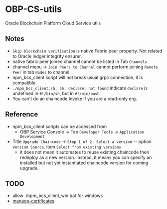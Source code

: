 # OBP-CS-utils
Oracle Blockchain Platform Cloud Service utils

## Notes
- `Skip blockchain verification` is native Fabric peer property. Not related to Oracle ledger integrity ensurer.
- native fabric peer joined channel cannot be listed in Tab `Channels`
- channel menu -> `Join Peers to Channel` cannot perform joining `Remote Peer` in tab `Nodes` to channel
- npm_bcs_client script will not break usual grpc connection, it is compatible
- `./npm_bcs_client.sh: 56: declare: not found` indicate `declare` is undefined in `#!/bin/sh`, but in `#!/bin/bash`   
- You can't do an chaincode Invoke if you are a read-only org.

## Reference
- npm_bcs_client scripts can be accessed from 
  - OBP Service Console -> Tab `Developer Tools` -> `Application Development`
- Title `Upgrade Chaincode` -> `Step 1 of 2: Select a version` -- option `Version Source`. item `Select from existing versions`
  - it does not mean it automates to reuse existing chaincode then redeploy as a new version. Instead, it means you can specify an installed but not yet instantiated chaincode version for coming upgrade.
## TODO 
- allow ./npm_bcs_client_win.bat for windows
- [manage-certificates](https://docs.oracle.com/en/cloud/paas/blockchain-cloud/usingoci/manage-certificates.html#GUID-B27A3F26-3592-4F38-8AD3-37D29362854B)

